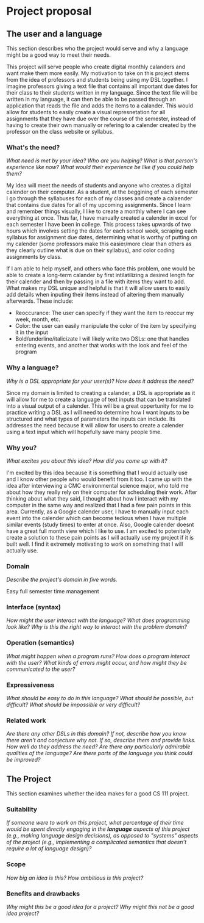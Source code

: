 # Project proposal

## The user and a language

This section describes who the project would serve and why a language might be a
good way to meet their needs.

This project will serve people who create digital monthly calanders and want make them more easily. My motivation to take on this project stems from the idea of professors and students being using my DSL together. I imagine professors giving a text file that contains all important due dates for their class to their students written in my language. Since the text file will be written in my language, it can then be able to be passed through an application that reads the file and adds the items to a calander. This would allow for students to easily create a visual represnetation for all assignments that they have due over the course of the semester, instead of having to create their own manually or refering to a calender created by the professor on the class website or syllabus.  

### What's the need?

_What need is met by your idea? Who are you helping? What is that person's
experience like now? What would their experience be like if you could help
them?_

My idea will meet the needs of students and anyone who creates a digital calender on their computer. As a student, at the beggining of each semester I go through the syllabuses for each of my classes and create a calaender that contains due dates for all of my upcoming assignments. Since I learn and remember things visually, I like to create a monthly where I can see everything at once. Thus far, I have manually created a calender in excel for each semester I have been in college. This process takes upwards of two hours which involves setting the dates for each school week, scraping each syllabus for assignment due dates,  determining what is worthy of putting on my calender (some professors make this easier/more clear than others as they clearly outline what is due on their syllabus), and color coding assignments by class. 
  
If I am able to help myself, and others who face this problem, one would be able to create a long-term calander by first intilatilizing a desired length for their calender and then by passing in a file with items they want to add. What makes my DSL unique and helpful is that it will allow users to easily  add details when inputing their items instead of altering them manually afterwards. These include:
  - Reoccurance: The user can specify if they want the item to reoccur my week, month, etc.
  - Color: the user can easily manipulate the color of the item by specifying it in the input
  - Bold/underline/italicizate
I will likely write two DSLs: one that handles entering events, and another that works with the look and feel of the program


### Why a language?

_Why is a DSL appropriate for your user(s)? How does it address the need?_

Since my domain is limited to creating a calander, a DSL is appropriate as it will allow for me to create a language of text inputs that can be translated into a visual output of a calender. This will be a great oppertunity for me to practice writing a DSL as I will need to determine how I want inputs to be structured and what types of parameters the inputs can include. Its addresses the need because it will allow for users to create a calender using a text input which will hopefully save many people time.  

### Why you?

_What excites you about this idea? How did you come up with it?_

I'm excited by this idea because it is something that I would actually use and I know other people who would benefit from it too. I came up with the idea after interviewing a CMC environmental science major, who told me about how they really rely on their computer for scheduling their work. After thinking about what they said, I thought about how I interact with my computer in the same way and realized that I had a few pain points in this area. Currently, as a Google calender user, I have to manually input each event into the calender which can become tedious when I have multiple similar events (study times) to enter at once. Also, Google calender doesnt have a great full month view which I like to use. I am excited to potenitally create a solution to these pain points as I will actually use my project if it is built well. I find it extremely motivating to work on something that I will actually use. 

### Domain

_Describe the project's domain in five words._

Easy full semester time management

### Interface (syntax)

_How might the user interact with the language? What does programming look
like? Why is this the right way to interact with the problem domain?_

### Operation (semantics)

_What might happen when a program runs? How does a program interact with the
user? What kinds of errors might occur, and how might they be communicated to
the user?_

### Expressiveness

_What should be easy to do in this language? What should be possible, but
difficult? What should be impossible or very difficult?_

### Related work

_Are there any other DSLs in this domain? If not, describe how you know there
aren't and conjecture why not. If so, describe them and provide links. How well
do they address the need? Are there any particularly admirable qualities of the
language? Are there parts of the language you think could be improved?_

## The Project

This section examines whether the idea makes for a good CS 111 project.

### Suitability

_If someone were to work on this project, what percentage of their time would be
spent directly engaging in the **language** aspects of this project (e.g.,
making language design decisions), as opposed to "systems" aspects of the
project (e.g., implementing a complicated semantics that doesn't require a lot
of language design)?_

### Scope

_How big an idea is this? How ambitious is this project?_

### Benefits and drawbacks

_Why might this be a good idea for a project? Why might this not be a good idea
project?_
